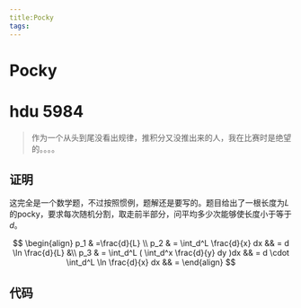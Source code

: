 ```yaml
---
title:Pocky
tags:
---
```


# Pocky

# hdu 5984

> 作为一个从头到尾没看出规律，推积分又没推出来的人，我在比赛时是绝望的。。。。

<!--more-->

## 证明

这完全是一个数学题，不过按照惯例，题解还是要写的。题目给出了一根长度为$L$的pocky，要求每次随机分割，取走前半部分，问平均多少次能够使长度小于等于$d$。

$$ 
\begin{align}
p_1 & =\frac{d}{L}	\\ 
p_2 & = \int_d^L \frac{d}{x} dx && = d \ln \frac{d}{L}	&\\
p_3 & = \int_d^L ( \int_d^x \frac{d}{y} dy )dx && = d \cdot \int_d^L \ln \frac{d}{x} dx && = 
\end{align}
$$

## 代码